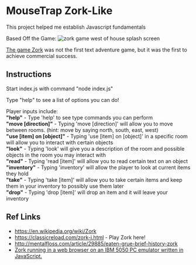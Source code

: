 # MouseTrap Zork-Like

This project helped me establish Javascript fundamentals

Based Off the Game:
![zork game west of house splash screen](https://res.cloudinary.com/btvca/image/upload/v1623935793/zork-west-of-house_ugpgww.jpg "Zork, West of House")

[The game Zork](https://en.wikipedia.org/wiki/Zork) was not the first text adventure game, but it was the first to achieve commercial success.

## Instructions

Start index.js with command "node index.js"

Type "help" to see a list of options you can do!

Player inputs include:  
<strong>"help"</strong> - Type 'help' to see type commands you can perform  
<strong>"move [direction]"</strong> - Typing 'move [direction]' will allow you to move between rooms. (hint: move by saying north, south, east, west)  
<strong>"use [item] on [object]"</strong> - Typing 'use [item] on [object]' in a specific room will allow you to interact with certain objects  
<strong>"look"</strong> - Typing 'look' will give you a description of the room and possible objects in the room you may interact with  
<strong>"read"</strong> - Typing 'read [item]' will allow you to read certain text on an object  
<strong>"inventory"</strong> - Typing 'inventory' will allow the player to look at current items they hold  
<strong>"take"</strong> - Typing 'take [item]' will allow you to take certain items and keep them in your inventory to possibly use them later  
<strong>"drop"</strong> - Typing 'drop [item]' will drop an item and it will leave your inventory  


## Ref Links

* <https://en.wikipedia.org/wiki/Zork>
* <https://classicreload.com/zork-i.html> - Play Zork here!
* <http://mentalfloss.com/article/29885/eaten-grue-brief-history-zork>
* [Zork running in a web browser on an IBM 5050 PC emulator written in JavaScript.](https://www.pcjs.org/disks/pcx86/games/infocom/zork1/)
